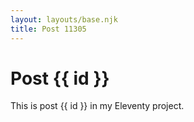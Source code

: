 ```yaml
---
layout: layouts/base.njk
title: Post 11305
---
```


# Post {{ id }}

This is post {{ id }} in my Eleventy project.
